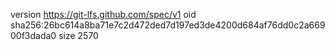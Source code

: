 version https://git-lfs.github.com/spec/v1
oid sha256:26bc614a8ba71e7c2d472ded7d197ed3de4200d684af76dd0c2a66900f3dada0
size 2570
